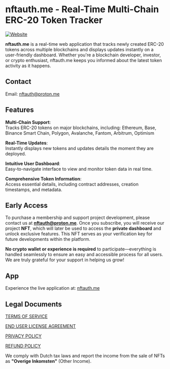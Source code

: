 # nftauth.me - Real-Time Multi-Chain ERC-20 Token Tracker  

[![Website](https://img.shields.io/badge/Website-nftauth.me-blue)](https://nftauth.me)  

**nftauth.me** is a real-time web application that tracks newly created ERC-20 tokens across multiple blockchains and displays updates instantly on a user-friendly dashboard. Whether you're a blockchain developer, investor, or crypto enthusiast, nftauth.me keeps you informed about the latest token activity as it happens.    

## Contact  
Email: nftauth@proton.me

## Features  

**Multi-Chain Support**:  
  Tracks ERC-20 tokens on major blockchains, including: Ethereum, Base, Binance Smart Chain, Polygon, Avalanche, Fantom, Arbitrum, Optimism

**Real-Time Updates**:  
  Instantly displays new tokens and updates details the moment they are deployed.  

**Intuitive User Dashboard**:  
  Easy-to-navigate interface to view and monitor token data in real time.  

**Comprehensive Token Information**:  
  Access essential details, including contract addresses, creation timestamps, and metadata.

## Early Access

To purchase a membership and support project development, please contact us at **nftauth@proton.me**. Once you subscribe, you will receive our project **NFT**, which will later be used to access the **private dashboard** and unlock exclusive features. This NFT serves as your verification key for future developments within the platform.  

**No crypto wallet or experience is required** to participate—everything is handled seamlessly to ensure an easy and accessible process for all users. We are truly grateful for your support in helping us grow!

## App  

Experience the live application at: [nftauth.me](https://nftauth.me) 

## Legal Documents

[TERMS OF SERVICE](https://nftauth.me)

[END USER LICENSE AGREEMENT](https://nftauth.me)

[PRIVACY POLICY](https://nftauth.me)  

[REFUND POLICY](https://nftauth.me)

We comply with Dutch tax laws and report the income from the sale of NFTs as **"Overige Inkomsten"** (Other Income). 



